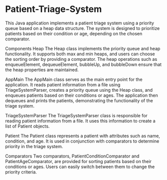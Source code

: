 # Patient-Triage-System
This Java application implements a patient triage system using a priority queue based on a heap data structure. The system is designed to prioritize patients based on their condition or age, depending on the chosen comparator.

Components
Heap
The Heap class implements the priority queue and heap functionality. It supports both max and min heaps, and users can choose the sorting order by providing a comparator. The heap operations such as enqueueElement, dequeueElement, bubbleUp, and bubbleDown ensure that the heap properties are maintained.

AppMain
The AppMain class serves as the main entry point for the application. It reads patient information from a file using TriageSystemParser, creates a priority queue using the Heap class, and enqueues patients based on their conditions or ages. The application then dequeues and prints the patients, demonstrating the functionality of the triage system.

TriageSystemParser
The TriageSystemParser class is responsible for reading patient information from a file. It uses this information to create a list of Patient objects.

Patient
The Patient class represents a patient with attributes such as name, condition, and age. It is used in conjunction with comparators to determine priority in the triage system.

Comparators
Two comparators, PatientConditionComparator and PatientAgeComparator, are provided for sorting patients based on their conditions or ages. Users can easily switch between them to change the priority criteria.
